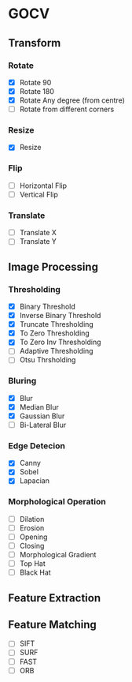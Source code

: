 # GOCV

## Transform

### Rotate

- [x] Rotate 90
- [x] Rotate 180
- [x] Rotate Any degree (from centre)
- [ ] Rotate from different corners

### Resize 
- [x] Resize

### Flip
- [ ] Horizontal Flip
- [ ] Vertical Flip

### Translate
- [ ] Translate X
- [ ] Translate Y
## Image Processing

### Thresholding
- [x] Binary Threshold
- [x] Inverse Binary Threshold
- [x] Truncate Thresholding
- [x] To Zero Thresholding
- [x] To Zero Inv Thresholding
- [ ] Adaptive Thresholding
- [ ] Otsu Thrsholding

### Bluring
- [x] Blur
- [x] Median Blur
- [x] Gaussian Blur
- [ ] Bi-Lateral Blur

### Edge Detecion
- [x] Canny
- [x] Sobel
- [x] Lapacian

### Morphological Operation
- [ ] Dilation
- [ ] Erosion
- [ ] Opening
- [ ] Closing
- [ ] Morphological Gradient
- [ ] Top Hat
- [ ] Black Hat

## Feature Extraction

## Feature Matching
- [ ] SIFT
- [ ] SURF
- [ ] FAST
- [ ] ORB
